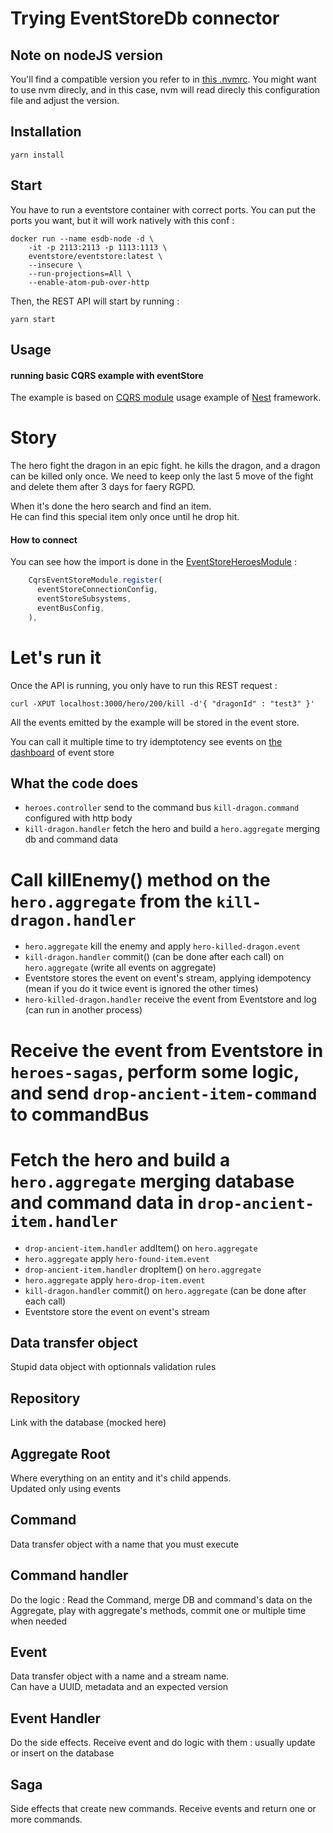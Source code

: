# Trying EventStoreDb connector

## Note on nodeJS version

You'll find a compatible version you refer to in [this .nvmrc](../.nvmrc). You might want to use nvm direcly, and in this case, nvm will read direcly this configuration file and adjust the version.

## Installation

```
yarn install
```

## Start

You have to run a eventstore container with correct ports. You can put the ports you want, but it will work natively with this conf :

```
docker run --name esdb-node -d \
    -it -p 2113:2113 -p 1113:1113 \
    eventstore/eventstore:latest \
    --insecure \
    --run-projections=All \
    --enable-atom-pub-over-http
```

Then, the REST API will start by running :

```
yarn start
```

## Usage

#### running basic CQRS example with eventStore

The example is based on [CQRS module](https://github.com/kamilmysliwiec/nest-cqrs) usage example of [Nest](https://github.com/kamilmysliwiec/nest) framework.

# Story

The hero fight the dragon in an epic fight.
he kills the dragon, and a dragon can be killed only once.
We need to keep only the last 5 move of the fight and delete them after 3 days for faery RGPD.

When it's done the hero search and find an item.  
He can find this special item only once until he drop hit.

#### How to connect

You can see how the import is done in the [EventStoreHeroesModule](./src/heroes/event-store-heroes.module.ts) :

```typescript
    CqrsEventStoreModule.register(
      eventStoreConnectionConfig,
      eventStoreSubsystems,
      eventBusConfig,
    ),
```

# Let's run it

Once the API is running, you only have to run this REST request :

```
curl -XPUT localhost:3000/hero/200/kill -d'{ "dragonId" : "test3" }'
```

All the events emitted by the example will be stored in the event store.

You can call it multiple time to try idemptotency
see events on [the dashboard](http://localhost:20113/web/index.html#/streams/hero-200) of event store

## What the code does

- `heroes.controller` send to the command bus `kill-dragon.command` configured with http body
- `kill-dragon.handler` fetch the hero and build a `hero.aggregate` merging db and command data
# Call killEnemy() method on the `hero.aggregate` from the `kill-dragon.handler`
- `hero.aggregate` kill the enemy and apply `hero-killed-dragon.event`
- `kill-dragon.handler` commit() (can be done after each call) on `hero.aggregate` (write all events on aggregate)
- Eventstore stores the event on event's stream, applying idempotency (mean if you do it twice event is ignored the other times)
- `hero-killed-dragon.handler` receive the event from Eventstore and log (can run in another process)
# Receive the event from Eventstore in `heroes-sagas`, perform some logic, and send `drop-ancient-item-command` to commandBus
# Fetch the hero and build a `hero.aggregate` merging database and command data in `drop-ancient-item.handler`
- `drop-ancient-item.handler` addItem() on `hero.aggregate`
- `hero.aggregate` apply `hero-found-item.event`
- `drop-ancient-item.handler` dropItem() on `hero.aggregate`
- `hero.aggregate` apply `hero-drop-item.event`
- `kill-dragon.handler` commit() on `hero.aggregate` (can be done after each call)
- Eventstore store the event on event's stream

## Data transfer object

Stupid data object with optionnals validation rules

## Repository

Link with the database (mocked here)

## Aggregate Root

Where everything on an entity and it's child appends.  
Updated only using events

## Command

Data transfer object with a name that you must execute

## Command handler

Do the logic :
Read the Command, merge DB and command's data on the Aggregate, play with aggregate's methods, commit one or multiple time when needed

## Event

Data transfer object with a name and a stream name.  
Can have a UUID, metadata and an expected version

## Event Handler

Do the side effects.
Receive event and do logic with them : usually update or insert on the database

## Saga

Side effects that create new commands.
Receive events and return one or more commands.
